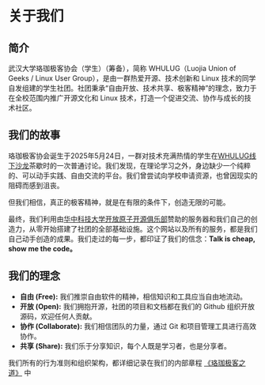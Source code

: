 # 关于我们

## 简介

武汉大学珞珈极客协会（学生）（筹备），简称 WHULUG（Luojia Union of Geeks / Linux User Group），是由一群热爱开源、技术创新和 Linux 技术的同学自发组建的学生社团。社团秉承“自由开放、技术共享、极客精神”的理念，致力于在全校范围内推广开源文化和 Linux 技术，打造一个促进交流、协作与成长的技术社区。

## 我们的故事

珞珈极客协会诞生于2025年5月24日，一群对技术充满热情的学生在[WHULUG线下沙龙](https://mp.weixin.qq.com/s/7yNfOHPNHcz7LBSoHMoA4A)茶歇时的一次普通讨论。我们发现，在理论学习之外，身边缺少一个纯粹的、可以动手实践、自由交流的平台。我们曾尝试向学校申请资源，也曾因现实的阻碍而感到沮丧。

但我们相信，真正的极客精神，就是在有限的条件下，创造无限的可能。

最终，我们利用由[华中科技大学开放原子开源俱乐部](https://hust.openatom.club/)赞助的服务器和我们自己的创造力，从零开始搭建了社团的全部基础设施。这个网站以及所有的服务，都是我们自己动手创造的成果。我们走过的每一步，都印证了我们的信念：**Talk is cheap, show me the code。**

## 我们的理念

*   **自由 (Free):** 我们推崇自由软件的精神，相信知识和工具应当自由地流动。
*   **开放 (Open):** 我们拥抱开源，社团的项目和文档都在我们的 Github 组织开放源码，欢迎任何人贡献。
*   **协作 (Collaborate):** 我们相信团队的力量，通过 Git 和项目管理工具进行高效协作。
*   **共享 (Share):** 我们乐于分享知识，每个人既是学习者，也是分享者。

我们所有的行为准则和组织架构，都详细记录在我们的内部章程 [《珞珈极客之道》](/about/THE_WHULUG_WAY.md) 中